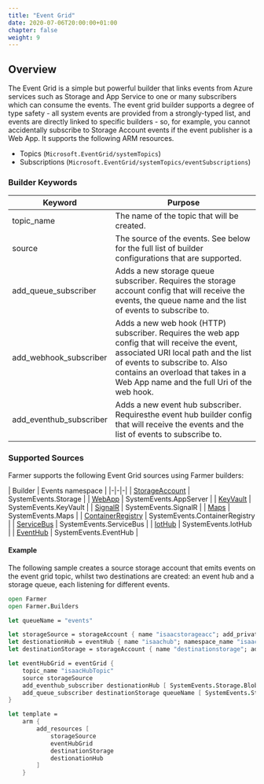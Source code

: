 ```yaml
---
title: "Event Grid"
date: 2020-07-06T20:00:00+01:00
chapter: false
weight: 9
---
```


## Overview
The Event Grid is a simple but powerful builder that links events from Azure services such as Storage and App Service to one or many subscribers which can consume the events. The event grid builder supports a degree of type safety - all system events are provided from a strongly-typed list, and events are directly linked to specific builders - so, for example, you cannot accidentally subscribe to Storage Account events if the event publisher is a Web App. It supports the following ARM resources.

* Topics (`Microsoft.EventGrid/systemTopics`)
* Subscriptions (`Microsoft.EventGrid/systemTopics/eventSubscriptions`)

### Builder Keywords
|  Keyword | Purpose |
|-|-|
| topic_name | The name of the topic that will be created. |
| source | The source of the events. See below for the full list of builder configurations that are supported. |
| add_queue_subscriber | Adds a new storage queue subscriber. Requires the storage account config that will receive the events, the queue name and the list of events to subscribe to. |
| add_webhook_subscriber| Adds a new web hook (HTTP) subscriber. Requires the web app config that will receive the event, associated URI local path and the list of events to subscribe to. Also contains an overload that takes in a Web App name and the full Uri of the web hook. |
| add_eventhub_subscriber| Adds a new event hub subscriber. Requiresthe event hub builder config that will receive the events and the list of events to subscribe to. |

### Supported Sources
Farmer supports the following Event Grid sources using Farmer builders:

| Builder | Events namespace |
|-|-|-|
| [StorageAccount](storage-account) | SystemEvents.Storage |
| [WebApp](web-app) | SystemEvents.AppServer |
| [KeyVault](keyvault) | SystemEvents.KeyVault |
| [SignalR](signalr) | SystemEvents.SignalR |
| [Maps](maps) | SystemEvents.Maps |
| [ContainerRegistry](container-registry) | SystemEvents.ContainerRegistry |
| [ServiceBus](service-bus) | SystemEvents.ServiceBus |
| [IotHub](iot-hub) | SystemEvents.IotHub |
| [EventHub](eventhub) | SystemEvents.EventHub |

#### Example
The following sample creates a source storage account that emits events on the event grid topic, whilst two destinations are created: an event hub and a storage queue, each listening for different events.

```fsharp
open Farmer
open Farmer.Builders

let queueName = "events"

let storageSource = storageAccount { name "isaacstorageacc"; add_private_container "data" }
let destionationHub = eventHub { name "isaachub"; namespace_name "isaacns" }
let destinationStorage = storageAccount { name "destinationstorage"; add_queue queueName; add_private_container "events" }

let eventHubGrid = eventGrid {
    topic_name "isaacHubTopic"
    source storageSource
    add_eventhub_subscriber destionationHub [ SystemEvents.Storage.BlobCreated; SystemEvents.Storage.BlobDeleted ]
    add_queue_subscriber destinationStorage queueName [ SystemEvents.Storage.BlobCreated ]
}

let template =
    arm {
        add_resources [
            storageSource
            eventHubGrid
            destinationStorage
            destionationHub
        ]
    }
```